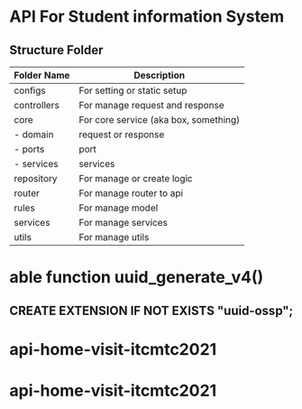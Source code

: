 # API For Student information System

## Structure Folder

| Folder Name | Description                           |
| ----------- | ------------------------------------- |
| configs     | For setting or static setup           |
| controllers | For manage request and response       |
| core        | For core service (aka box, something) |
| - domain    | request or response                   |
| - ports     | port                                  |
| - services  | services                              |
| repository  | For manage or create logic            |
| router      | For manage router to api              |
| rules       | For manage model                      |
| services    | For manage services                   |
| utils       | For manage utils                      |

# able function uuid_generate_v4()

## CREATE EXTENSION IF NOT EXISTS "uuid-ossp";
# api-home-visit-itcmtc2021
# api-home-visit-itcmtc2021

